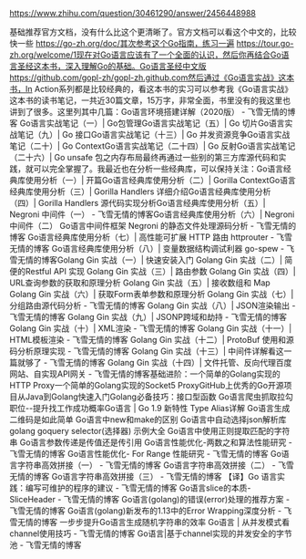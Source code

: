 https://www.zhihu.com/question/30461290/answer/2456448988

基础推荐官方文档，没有什么比这个更清晰了。官方文档可以看这个中文的，比较快一些 https://go-zh.org/doc/其次参考这个Go指南，练习一遍 https://tour.go-zh.org/welcome/1现在对Go语言应该有了一个全面的认识，然后你再结合Go语言圣经这本书，深入理解Go的基础。Go语言圣经中文版 https://github.com/gopl-zh/gopl-zh.github.com然后通过《Go语言实战》这本书，In Action系列都是比较经典的，看这本书的实习可以参考我《Go语言实战》这本书的读书笔记，一共近30篇文章，15万字，非常全面，书里没有的我这里也讲到了很多。这里列其中几篇：Go语言环境搭建详解（2020版） - 飞雪无情的博客 Go语言实战笔记（一）| Go包管理Go语言实战笔记（五）| Go 切片Go语言实战笔记（九）| Go 接口Go语言实战笔记（十三）| Go 并发资源竞争Go语言实战笔记（二十）| Go ContextGo语言实战笔记（二十四）| Go 反射Go语言实战笔记（二十六）| Go unsafe 包之内存布局最终再通过一些别的第三方库源代码和实践，就可以完全掌握了。我最近也在分析一些经典库，可以保持关注：Go语言经典库使用分析（一）| 开篇Go语言经典库使用分析（二）| Gorilla ContextGo语言经典库使用分析（三）| Gorilla Handlers 详细介绍Go语言经典库使用分析（四）| Gorilla Handlers 源代码实现分析Go语言经典库使用分析（五）| Negroni 中间件（一） - 飞雪无情的博客Go语言经典库使用分析（六）| Negroni 中间件（二） Go语言中间件框架 Negroni 的静态文件处理源码分析 - 飞雪无情的博客 Go语言经典库使用分析（七）| 高性能可扩展 HTTP 路由 httprouter - 飞雪无情的博客 Go语言经典库使用分析（八）| 变量数据结构调试利器 go-spew - 飞雪无情的博客Golang Gin 实战（一）| 快速安装入门 Golang Gin 实战（二）| 简便的Restful API 实现 Golang Gin 实战（三）| 路由参数 Golang Gin 实战（四）| URL查询参数的获取和原理分析 Golang Gin 实战（五）| 接收数组和 Map Golang Gin 实战（六）| 获取Form表单参数和原理分析 Golang Gin 实战（七）| 分组路由源代码分析 - 飞雪无情的博客 Golang Gin 实战（八）| JSON渲染输出 - 飞雪无情的博客 Golang Gin 实战（九）| JSONP跨域和劫持 - 飞雪无情的博客 Golang Gin 实战（十）| XML渲染 - 飞雪无情的博客 Golang Gin 实战（十一）| HTML模板渲染 - 飞雪无情的博客 Golang Gin 实战（十二）| ProtoBuf 使用和源码分析原理实现 - 飞雪无情的博客 Golang Gin 实战（十三）| 中间件详解看这一篇就够了 - 飞雪无情的博客 Golang Gin 实战（十四）| 文件托管、反向代理百度网站、自实现API网关 - 飞雪无情的博客基础进阶：一个简单的Golang实现的HTTP Proxy一个简单的Golang实现的Socket5 ProxyGitHub上优秀的Go开源项目从Java到Golang快速入门Golang必备技巧：接口型函数 Go语言爬虫抓取拉勾职位--提升找工作成功概率Go语言 | Go 1.9 新特性 Type Alias详解 Go语言生成二维码是如此简单 Go语言中new和make的区别 Go语言中自动选择json解析库 golang goquery selector(选择器) 示例大全 Go语言中使用正则提取匹配的字符串 Go语言参数传递是传值还是传引用 Go语言性能优化-两数之和算法性能研究 - 飞雪无情的博客 Go语言性能优化- For Range 性能研究 - 飞雪无情的博客 Go语言字符串高效拼接（一） - 飞雪无情的博客 Go语言字符串高效拼接（二） - 飞雪无情的博客 Go语言字符串高效拼接（三） - 飞雪无情的博客 【译】Go 语言实践：编写可维护的程序的建议 - 飞雪无情的博客 Go语言slice的本质-SliceHeader - 飞雪无情的博客 Go语言(golang)的错误(error)处理的推荐方案 - 飞雪无情的博客 Go语言(golang)新发布的1.13中的Error Wrapping深度分析 - 飞雪无情的博客 一步步提升Go语言生成随机字符串的效率 Go语言 | 从并发模式看channel使用技巧 - 飞雪无情的博客 Go语言|基于channel实现的并发安全的字节池 - 飞雪无情的博客


